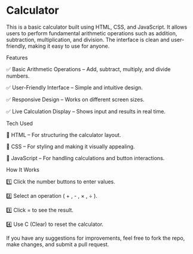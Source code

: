 # Calculator

This is a basic calculator built using HTML, CSS, and JavaScript. It allows users to perform fundamental arithmetic operations such as addition, subtraction, multiplication, and division. The interface is clean and user-friendly, making it easy to use for anyone.

Features

✅ Basic Arithmetic Operations – Add, subtract, multiply, and divide numbers.

✅ User-Friendly Interface – Simple and intuitive design.

✅ Responsive Design – Works on different screen sizes.

✅ Live Calculation Display – Shows input and results in real time.

Tech Used

🔹 HTML – For structuring the calculator layout.

🔹 CSS – For styling and making it visually appealing.

🔹 JavaScript – For handling calculations and button interactions.

How It Works

1️⃣ Click the number buttons to enter values.

2️⃣ Select an operation ( + , - , × , ÷ ).

3️⃣ Click = to see the result.

4️⃣ Use C (Clear) to reset the calculator.

If you have any suggestions for improvements, feel free to fork the repo, make changes, and submit a pull request.
